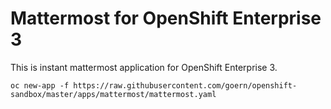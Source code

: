 # Mattermost for OpenShift Enterprise 3

This is instant mattermost application for OpenShift Enterprise 3.

```
oc new-app -f https://raw.githubusercontent.com/goern/openshift-sandbox/master/apps/mattermost/mattermost.yaml
```
